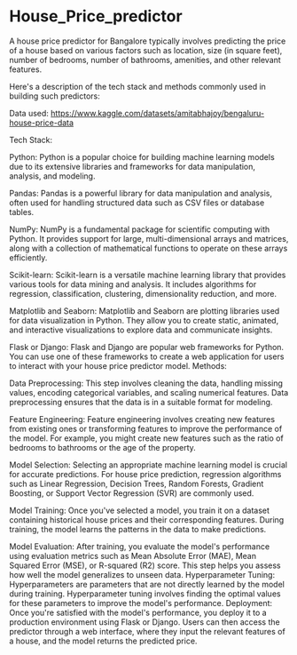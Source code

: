 # House_Price_predictor
A house price predictor for Bangalore typically involves predicting the price of a house based on various factors such as location, size (in square feet), number of bedrooms, number of bathrooms, amenities, and other relevant features. 

Here's a description of the tech stack and methods commonly used in building such predictors:

Data used: https://www.kaggle.com/datasets/amitabhajoy/bengaluru-house-price-data

Tech Stack:

Python: Python is a popular choice for building machine learning models due to its extensive libraries and frameworks for data manipulation, analysis, and modeling.

Pandas: Pandas is a powerful library for data manipulation and analysis, often used for handling structured data such as CSV files or database tables.

NumPy: NumPy is a fundamental package for scientific computing with Python. It provides support for large, multi-dimensional arrays and matrices, along with a collection of mathematical functions to operate on these arrays efficiently.

Scikit-learn: Scikit-learn is a versatile machine learning library that provides various tools for data mining and analysis. It includes algorithms for regression, classification, clustering, dimensionality reduction, and more.

Matplotlib and Seaborn: Matplotlib and Seaborn are plotting libraries used for data visualization in Python. They allow you to create static, animated, and interactive visualizations to explore data and communicate insights.

Flask or Django: Flask and Django are popular web frameworks for Python. You can use one of these frameworks to create a web application for users to interact with your house price predictor model.
Methods:

Data Preprocessing: This step involves cleaning the data, handling missing values, encoding categorical variables, and scaling numerical features. Data preprocessing ensures that the data is in a suitable format for modeling.

Feature Engineering: Feature engineering involves creating new features from existing ones or transforming features to improve the performance of the model. For example, you might create new features such as the ratio of bedrooms to bathrooms or the age of the property.

Model Selection: Selecting an appropriate machine learning model is crucial for accurate predictions. For house price prediction, regression algorithms such as Linear Regression, Decision Trees, Random Forests, Gradient Boosting, or Support Vector Regression (SVR) are commonly used.

Model Training: Once you've selected a model, you train it on a dataset containing historical house prices and their corresponding features. During training, the model learns the patterns in the data to make predictions.

Model Evaluation: After training, you evaluate the model's performance using evaluation metrics such as Mean Absolute Error (MAE), Mean Squared Error (MSE), or R-squared (R2) score. This step helps you assess how well the model generalizes to unseen data.
Hyperparameter Tuning: Hyperparameters are parameters that are not directly learned by the model during training. Hyperparameter tuning involves finding the optimal values for these parameters to improve the model's performance.
Deployment: Once you're satisfied with the model's performance, you deploy it to a production environment using Flask or Django. Users can then access the predictor through a web interface, where they input the relevant features of a house, and the model returns the predicted price.

